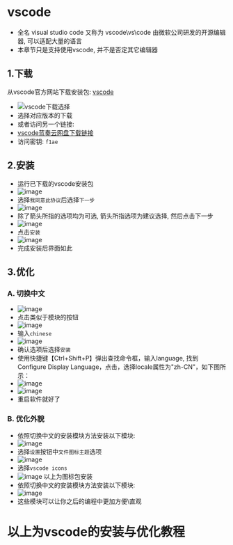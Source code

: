 #  vscode
- 全名 visual studio code 又称为 vscode\vs\code 由微软公司研发的开源编辑器, 可以适配大量的语言
- 本章节只是支持使用vscode, 并不是否定其它编辑器
##    1.下载
从vscode官方网站下载安装包: [vscode](https://code.visualstudio.com/)
- ![vscode下载选择](https://user-images.githubusercontent.com/83909447/179445166-e6d771f2-ce7e-4ab5-a2b0-3dd337e24d4e.png)
- 选择对应版本的下载
- 或者访问另一个链接:
- [vscode蓝奏云网盘下载链接](https://shaiguo.lanzouv.com/ikDa307zokfc)
- 访问密钥: `f1ae`
##    2.安装
- 运行已下载的vscode安装包
- ![image](https://user-images.githubusercontent.com/83909447/179446361-2742985b-7b2f-41cf-91d3-9c91461f8092.png)
- 选择`我同意此协议`后选择`下一步`
- ![image](https://user-images.githubusercontent.com/83909447/179446440-ac30c3b0-9a6a-43fd-8574-1408827a92c5.png)
- 除了箭头所指的选项均为可选, 箭头所指选项为建议选择, 然后点击下一步
- ![image](https://user-images.githubusercontent.com/83909447/179446523-0d7bd9ab-a1f8-4ba9-9608-286c7e631af4.png)
- 点击`安装`
- ![image](https://user-images.githubusercontent.com/83909447/179446606-bd0fe661-372f-446a-8cd5-96792dc01e33.png)
- 完成安装后界面如此
##    3.优化
###     A. 切换中文
- ![image](https://user-images.githubusercontent.com/83909447/179446653-bb46c7b0-c520-4254-82a4-a11bd4ce9c31.png)
- 点击类似于模块的按钮
- ![image](https://user-images.githubusercontent.com/83909447/179446752-7dd57820-25c0-4c17-811d-764340a8c2a6.png)
- 输入`chinese`
- ![image](https://user-images.githubusercontent.com/83909447/179446797-02bb65bf-0a64-46d1-b975-5466bd3fed53.png)
- 确认选项后选择`安装`
- 使用快捷键【Ctrl+Shift+P】弹出查找命令框，输入language, 找到Configure Display Language，点击，选择locale属性为"zh-CN"，如下图所示：
- ![image](https://user-images.githubusercontent.com/83909447/179447109-ec17e502-e207-494d-90c7-318771a70c84.png)
- ![image](https://user-images.githubusercontent.com/83909447/179447162-beb53e7b-667d-4510-8cd6-a990978c0591.png)
- 重启软件就好了
###     B. 优化外貌
- 依照切换中文的安装模块方法安装以下模块:
- ![image](https://user-images.githubusercontent.com/83909447/179447368-274bbb7e-68ef-4d09-854e-bd33bd151643.png)
- 选择`设置`按钮中`文件图标主题`选项
- ![image](https://user-images.githubusercontent.com/83909447/179447424-7e7e52a8-9e1a-471c-b824-cf6fabee53dc.png)
- 选择`vscode icons`
- ![image](https://user-images.githubusercontent.com/83909447/179447550-0d41cfa5-6b98-4049-8c3c-ffbe9f5b4cca.png)
以上为图标包安装
- 依照切换中文的安装模块方法安装以下模块:
- ![image](https://user-images.githubusercontent.com/83909447/179448585-f0a493c5-2d33-4267-9fcb-eb850f51c9bf.png)
- 这些模块可以让你之后的编程中更加方便\直观
# 以上为vscode的安装与优化教程
